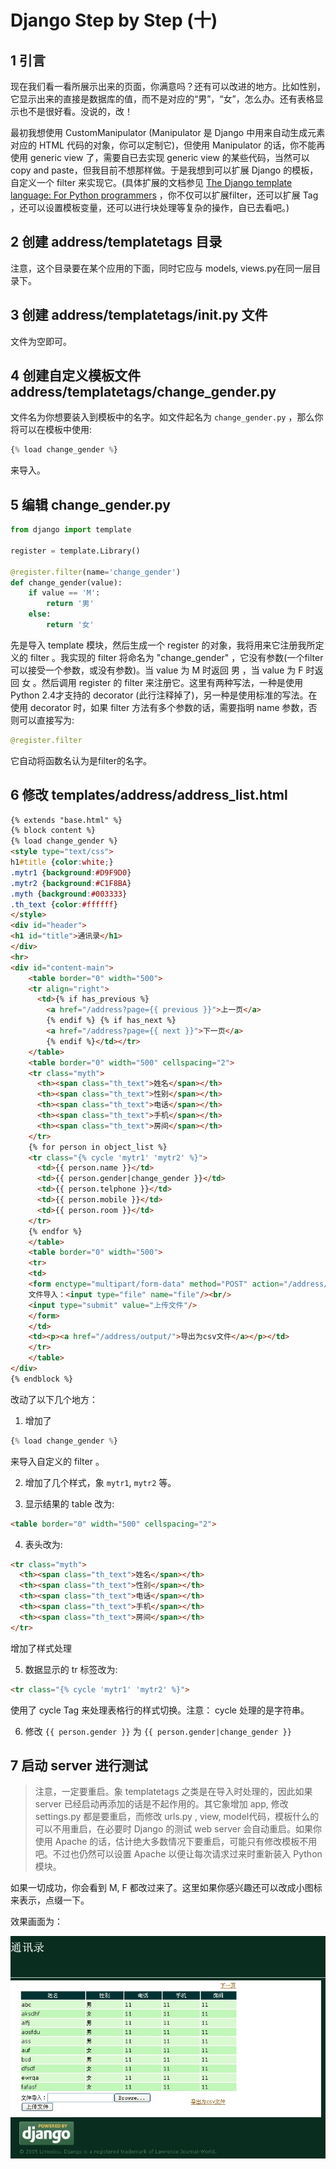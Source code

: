 # Django Step by Step (十)

## 1 引言

现在我们看一看所展示出来的页面，你满意吗？还有可以改进的地方。比如性别，它显示出来的直接是数据库的值，而不是对应的“男”，“女”，怎么办。还有表格显示也不是很好看。没说的，改！

最初我想使用 CustomManipulator (Manipulator 是 Django 中用来自动生成元素对应的 HTML 代码的对象，你可以定制它)，但使用 Manipulator 的话，你不能再使用 generic view 了，需要自已去实现 generic view 的某些代码，当然可以 copy and paste，但我目前不想那样做。于是我想到可以扩展 Django 的模板，自定义一个 filter 来实现它。(具体扩展的文档参见 [The Django template language: For Python programmers](https://docs.djangoproject.com/en/2.0/ref/templates/api/) ，你不仅可以扩展filter，还可以扩展 Tag ，还可以设置模板变量，还可以进行块处理等复杂的操作，自已去看吧。)

## 2 创建 address/templatetags 目录

注意，这个目录要在某个应用的下面，同时它应与 models, views.py在同一层目录下。

## 3 创建 address/templatetags/__init__.py 文件

文件为空即可。

## 4 创建自定义模板文件 address/templatetags/change_gender.py

文件名为你想要装入到模板中的名字。如文件起名为 `change_gender.py` ，那么你将可以在模板中使用:

```python
{% load change_gender %}
```

来导入。

## 5 编辑 change_gender.py

```python
from django import template

register = template.Library()

@register.filter(name='change_gender')
def change_gender(value):
    if value == 'M':
        return '男'
    else:
        return '女'
```

先是导入 template 模块，然后生成一个 register 的对象，我将用来它注册我所定义的 filter 。我实现的 filter 将命名为 "change_gender" ，它没有参数(一个filter可以接受一个参数，或没有参数)。当 value 为 M 时返回 男 ，当 value 为 F 时返回 女 。然后调用 register 的 filter 来注册它。这里有两种写法，一种是使用 Python 2.4才支持的 decorator (此行注释掉了)，另一种是使用标准的写法。在使用 decorator 时，如果 filter 方法有多个参数的话，需要指明 name 参数，否则可以直接写为:

```python
@register.filter
```

它自动将函数名认为是filter的名字。

## 6 修改 templates/address/address_list.html

```html
{% extends "base.html" %}
{% block content %}
{% load change_gender %}
<style type="text/css">
h1#title {color:white;}
.mytr1 {background:#D9F9D0}
.mytr2 {background:#C1F8BA}
.myth {background:#003333}
.th_text {color:#ffffff}
</style>
<div id="header">
<h1 id="title">通讯录</h1>
</div>
<hr>
<div id="content-main">
    <table border="0" width="500">
    <tr align="right">
      <td>{% if has_previous %}
        <a href="/address?page={{ previous }}">上一页</a>
        {% endif %} {% if has_next %}
        <a href="/address?page={{ next }}">下一页</a>
        {% endif %}</td></tr>
    </table>
    <table border="0" width="500" cellspacing="2">
    <tr class="myth">
      <th><span class="th_text">姓名</span></th>
      <th><span class="th_text">性别</span></th>
      <th><span class="th_text">电话</span></th>
      <th><span class="th_text">手机</span></th>
      <th><span class="th_text">房间</span></th>
    </tr>
    {% for person in object_list %}
    <tr class="{% cycle 'mytr1' 'mytr2' %}">
      <td>{{ person.name }}</td>
      <td>{{ person.gender|change_gender }}</td>
      <td>{{ person.telphone }}</td>
      <td>{{ person.mobile }}</td>
      <td>{{ person.room }}</td>
    </tr>
    {% endfor %}
    </table>
    <table border="0" width="500">
    <tr>
    <td>
    <form enctype="multipart/form-data" method="POST" action="/address/upload/">
    文件导入：<input type="file" name="file"/><br/>
    <input type="submit" value="上传文件"/>
    </form>
    </td>
    <td><p><a href="/address/output/">导出为csv文件</a></p></td>
    </tr>
    </table>
</div>
{% endblock %}
```

改动了以下几个地方：

1. 增加了  

```Python
{% load change_gender %}
```

来导入自定义的 filter 。

2. 增加了几个样式，象 `mytr1`, `mytr2` 等。

3. 显示结果的 table 改为:

```html
<table border="0" width="500" cellspacing="2">
```

4. 表头改为:

```html
<tr class="myth">
  <th><span class="th_text">姓名</span></th>
  <th><span class="th_text">性别</span></th>
  <th><span class="th_text">电话</span></th>
  <th><span class="th_text">手机</span></th>
  <th><span class="th_text">房间</span></th>
</tr>
```

增加了样式处理

5. 数据显示的 tr 标签改为:

```html
<tr class="{% cycle 'mytr1' 'mytr2' %}">
```

使用了 cycle Tag 来处理表格行的样式切换。注意： cycle 处理的是字符串。

6. 修改 `{{ person.gender }}` 为 `{{ person.gender|change_gender }}`

## 7 启动 server 进行测试

> 注意，一定要重启。象 templatetags 之类是在导入时处理的，因此如果 server 已经启动再添加的话是不起作用的。其它象增加 app, 修改 settings.py 都是要重启，而修改 urls.py , view, model代码，模板什么的可以不用重启，在必要时 Django 的测试 web server 会自动重启。如果你使用 Apache 的话，估计绝大多数情况下要重启，可能只有修改模板不用吧。不过也仍然可以设置 Apache 以便让每次请求过来时重新装入 Python 模块。

如果一切成功，你会看到 M, F 都改过来了。这里如果你感兴趣还可以改成小图标来表示，点缀一下。

效果画面为：

![](./chapter1001.png)